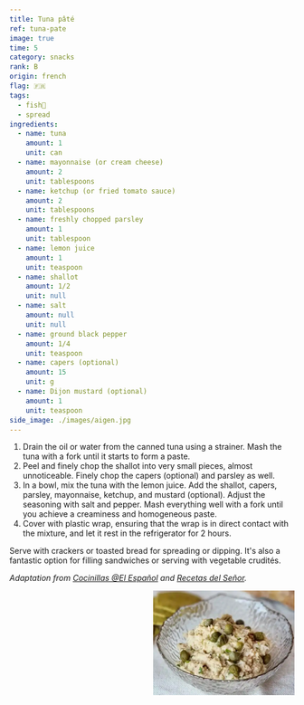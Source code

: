 ```yaml
---
title: Tuna pâté
ref: tuna-pate
image: true
time: 5
category: snacks
rank: B
origin: french
flag: 🇫🇷
tags:
  - fish🦈
  - spread
ingredients:
  - name: tuna
    amount: 1
    unit: can
  - name: mayonnaise (or cream cheese)
    amount: 2
    unit: tablespoons
  - name: ketchup (or fried tomato sauce)
    amount: 2
    unit: tablespoons
  - name: freshly chopped parsley
    amount: 1
    unit: tablespoon
  - name: lemon juice
    amount: 1
    unit: teaspoon
  - name: shallot
    amount: 1/2
    unit: null
  - name: salt
    amount: null
    unit: null
  - name: ground black pepper
    amount: 1/4
    unit: teaspoon
  - name: capers (optional)
    amount: 15
    unit: g
  - name: Dijon mustard (optional)
    amount: 1
    unit: teaspoon
side_image: ./images/aigen.jpg
---
```


1. Drain the oil or water from the canned tuna using a strainer. Mash the tuna with a fork until it starts to form a paste.
2. Peel and finely chop the shallot into very small pieces, almost unnoticeable. Finely chop the capers (optional) and parsley as well.
3. In a bowl, mix the tuna with the lemon juice. Add the shallot, capers, parsley, mayonnaise, ketchup, and mustard (optional). Adjust the seasoning with salt and pepper. Mash everything well with a fork until you achieve a creaminess and homogeneous paste.
4. Cover with plastic wrap, ensuring that the wrap is in direct contact with the mixture, and let it rest in the refrigerator for 2 hours.

Serve with crackers or toasted bread for spreading or dipping. 
It's also a fantastic option for filling sandwiches or serving with vegetable crudités.

_Adaptation from [Cocinillas @El Español](https://www.elespanol.com/cocinillas/recetas/aperitivos-y-entrantes/20210214/pate-atun-alcaparras-receta-aperitivo-facil-picotear/1002229827003_30.html) and [Recetas del Señor](https://recetasdecocina.elmundo.es/2022/12/pate-de-atun-receta-facil.html)._

<img src="images/tuna_pate.png" style="width:250px; float:right;"/>